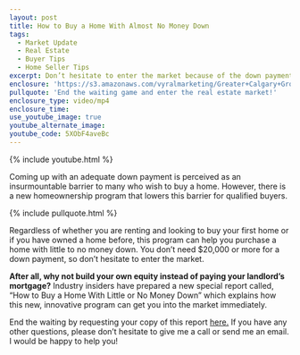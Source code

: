 ```yaml
---
layout: post
title: How to Buy a Home With Almost No Money Down
tags:
  - Market Update
  - Real Estate
  - Buyer Tips
  - Home Seller Tips
excerpt: Don’t hesitate to enter the market because of the down payment. There is a new program available to homebuyers that can help you purchase a home with little to no money down.
enclosure: 'https://s3.amazonaws.com/vyralmarketing/Greater+Calgary+Group/Greater+Calgary+Group-+How+to+Buy+a+Home+With+Almost+No+Money+Down.mp4'
pullquote: 'End the waiting game and enter the real estate market!'
enclosure_type: video/mp4
enclosure_time:
use_youtube_image: true
youtube_alternate_image:
youtube_code: 5XObF4aveBc
---
```



{% include youtube.html %}

Coming up with an adequate down payment is perceived as an insurmountable barrier to many who wish to buy a home. However, there is a new homeownership program that lowers this barrier for qualified buyers.

{% include pullquote.html %}

Regardless of whether you are renting and looking to buy your first home or if you have owned a home before, this program can help you purchase a home with little to no money down. You don’t need $20,000 or more for a down payment, so don’t hesitate to enter the market.

**After all, why not build your own equity instead of paying your landlord’s mortgage?** Industry insiders have prepared a new special report called, “How to Buy a Home With Little or No Money Down” which explains how this new, innovative program can get you into the market immediately.

End the waiting by requesting your copy of this report [here.](http://www.greatercalgarygroup.com/info/buy-with-zero-down) If you have any other questions, please don’t hesitate to give me a call or send me an email. I would be happy to help you!